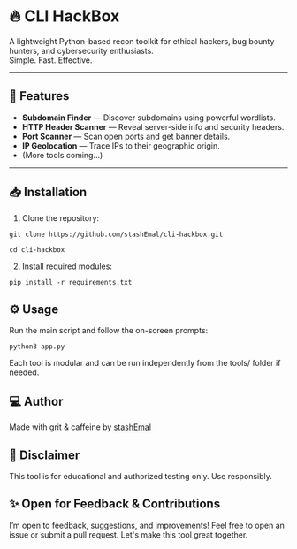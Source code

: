 # 🔥 CLI HackBox

A lightweight Python-based recon toolkit for ethical hackers, bug bounty hunters, and cybersecurity enthusiasts.  
Simple. Fast. Effective.

---

## 🚀 Features

- **Subdomain Finder** — Discover subdomains using powerful wordlists.
- **HTTP Header Scanner** — Reveal server-side info and security headers.
- **Port Scanner** — Scan open ports and get banner details.
- **IP Geolocation** — Trace IPs to their geographic origin.
- (More tools coming...)

---

## 📥 Installation

1. Clone the repository:

```git clone https://github.com/stashEmal/cli-hackbox.git```

```cd cli-hackbox```

2. Install required modules:

```pip install -r requirements.txt```

## ⚙️ Usage

Run the main script and follow the on-screen prompts:

```python3 app.py```

Each tool is modular and can be run independently from the tools/ folder if needed.

## 💻 Author
Made with grit & caffeine by <a href="https://github.com/stashEmal/">stashEmal</a>

## 🧠 Disclaimer
This tool is for educational and authorized testing only. Use responsibly.

## ✨ Open for Feedback & Contributions
I’m open to feedback, suggestions, and improvements! Feel free to open an issue or submit a pull request.
Let's make this tool great together.
